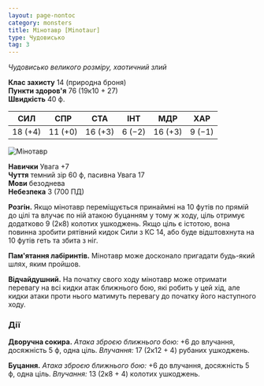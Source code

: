 ```yaml
---
layout: page-nontoc
category: monsters
title: Мінотавр [Minotaur]
type: Чудовисько
tag: 3
---
```


_Чудовисько великого розміру, хаотичний злий_

**Клас захисту** 14 (природна броня)    
**Пункти здоров'я** 76 (19к10 + 27)    
**Швидкість** 40 ф.

| СИЛ     | СПР     | СТА     | ІНТ    | МДР     | ХАР    |
| ------- | ------- | ------- | ------ | ------- | ------ |
| 18 (+4) | 11 (+0) | 16 (+3) | 6 (−2) | 16 (+3) | 9 (−1) |

![Мінотавр](https://www.dndbeyond.com/avatars/thumbnails/30833/457/1000/1000/638063864308085049.png)

**Навички** Увага +7    
**Чуття** темний зір 60 ф, пасивна Увага 17    
**Мови** безоднева    
**Небезпека** 3 (700 ПД)

**Розгін.** Якщо мінотавр переміщується принаймні на 10 футів по прямій до цілі та влучає по ній атакою буцанням у тому ж ходу, ціль отримує додатково 9 (2к8) колотих ушкоджень. Якщо ціль є істотою, вона повинна зробити рятівний кидок Сили з КС 14, або буде відштовхнута на 10 футів геть та збита з ніг.    

**Пам'ятання лабіринтів.** Мінотавр може досконало пригадати будь-який шлях, яким пройшов.    

**Відчайдушний.** На початку свого ходу мінотавр може отримати перевагу на всі кидки атак ближнього бою, які робить у цей хід, але кидки атаки проти нього матимуть перевагу до початку його наступного ходу.

### Дії
**Дворучна сокира.** _Атака зброєю ближнього бою:_ +6 до влучання, досяжність 5 ф, одна ціль. _Влучання:_ 17 (2к12 + 4) рубаних ушкоджень.    

**Буцання.** _Атака зброєю ближнього бою:_ +6 до влучання, досяжність 5 ф, одна ціль. _Влучання:_ 13 (2к8 + 4) колотих ушкоджень.
